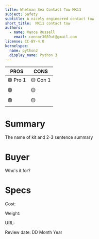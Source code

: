 ```yaml
---
title: Whetman Sea Contact Tow MK11
subject: Safety
subtitle: A nicely engineered contact tow
short_title:  MK11 contact tow
authors:
  - name: Vance Russell
    email: connor3089ut@gmail.com
license: CC-BY-4.0
kernelspec:
  name: python3
  display_name: Python 3
---
```


| **PROS**    | **CONS**  |
|-------------------|-----------|
| 🟢 Pro 1 | 🟡 Con 1 |
| 🟢  | 🟡 |
| 🟢 | 🟡 |

# Summary
The name of kit and 2-3 sentence summary

# Buyer
Who's it for?

# Specs
Cost: 

Weight: 

URL: 

Review date: DD Month Year